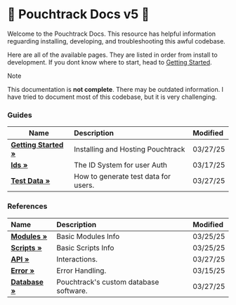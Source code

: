 # 📖 Pouchtrack Docs v5 📖 

Welcome to the Pouchtrack Docs. This resource has helpful information reguarding installing, developing, and troubleshooting this awful codebase.

Here are all of the available pages. They are listed in order from install to development. If you dont know where to start, head to [Getting Started](gettingstarted.md).

> [!NOTE]
> This documentation is **not complete**. There may be outdated information. I have tried to document most of this codebase, but it is very challenging.


### Guides

| Name | Description | Modified |
| ---------- | :---------- | :--------|
| **[Getting Started »](guides/gettingstarted.md)** | Installing and Hosting Pouchtrack | 03/27/25 |
| **[Ids »](guides/ids.md)** | The ID System for user Auth | 03/17/25 |
| **[Test Data »](guides/test-data.md)** | How to generate test data for users. | 03/27/25 |

### References 
| Name | Description | Modified |
| :---------- | :---------- | :--------|
| **[Modules »](references/modules.md)** | Basic Modules Info | 03/25/25 |
| **[Scripts »](references/scripts.md)** | Basic Scripts Info | 03/25/25 |
| **[API »](references/api.md)** | Interactions. | 03/27/25 |
| **[Error »](references/error.md)** | Error Handling. | 03/15/25 |
| **[Database »](references/database.md)** | Pouchtrack's custom database software. | 03/27/25 |
